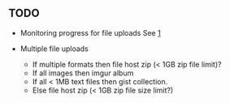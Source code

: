 ## TODO

* Monitoring progress for file uploads
  See [1](https://stackoverflow.com/questions/13909900/progress-of-python-requests-post)

* Multiple file uploads
  - If multiple formats then file host zip (< 1GB zip file limit)?
  - If all images then imgur album
  - If all < 1MB text files then gist collection.
  - Else file host zip (< 1GB zip file size limit?)
